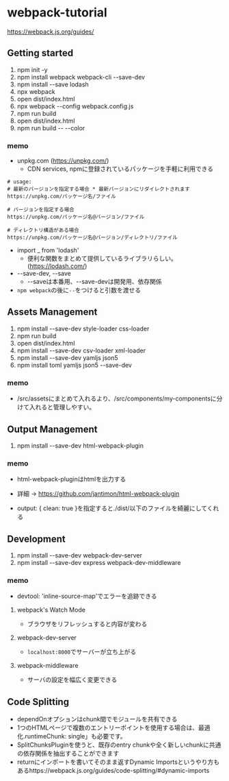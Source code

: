 # webpack-tutorial

https://webpack.js.org/guides/

## Getting started

1. npm init -y
2. npm install webpack webpack-cli --save-dev
3. npm install --save lodash
4. npx webpack
5. open dist/index.html
6. npx webpack --config webpack.config.js
7. npm run build
8. open dist/index.html
9. npm run build -- --color

### memo

- unpkg.com (https://unpkg.com/)
  - CDN services, npmに登録されているパッケージを手軽に利用できる

```shell
# usage: 
# 最新のバージョンを指定する場合 * 最新バージョンにリダイレクトされます
https://unpkg.com/パッケージ名/ファイル

# バージョンを指定する場合
https://unpkg.com/パッケージ名@バージョン/ファイル

# ディレクトリ構造がある場合
https://unpkg.com/パッケージ名@バージョン/ディレクトリ/ファイル
```

- import _ from 'lodash'
  - 便利な関数をまとめて提供しているライブラリらしい。(https://lodash.com/)
- --save-dev, --save
  - --saveは本番用、--save-devは開発用、依存関係
- `npm webpack`の後に`--`をつけると引数を渡せる

## Assets Management

1. npm install --save-dev style-loader css-loader
2. npm run build
3. open dist/index.html
4. npm install --save-dev csv-loader xml-loader
5. npm install --save-dev yamljs json5
6. npm install toml yamljs json5 --save-dev

### memo

- /src/assetsにまとめて入れるより、/src/components/my-componentsに分けて入れると管理しやすい。

## Output Management

1. npm install --save-dev html-webpack-plugin

### memo

- html-webpack-pluginはhtmlを出力する
- 詳細 -> https://github.com/jantimon/html-webpack-plugin

- output: { clean: true }を指定すると./dist/以下のファイルを綺麗にしてくれる

## Development

1. npm install --save-dev webpack-dev-server
2. npm install --save-dev express webpack-dev-middleware

### memo

- devtool: 'inline-source-map'でエラーを追跡できる

1. webpack's Watch Mode
   - ブラウザをリフレッシュすると内容が変わる

2. webpack-dev-server
   - `localhost:8000`でサーバーが立ち上がる

3. webpack-middleware
   - サーバの設定を幅広く変更できる

## Code Splitting

- dependOnオプションはchunk間でモジュールを共有できる
- 1つのHTMLページで複数のエントリーポイントを使用する場合は、最適化.runtimeChunk: single」も必要です。
- SplitChunksPluginを使うと、既存のentry chunkや全く新しいchunkに共通の依存関係を抽出することができます
- returnにインポートを書いてそのまま返すDynamic Importsというやり方もあるhttps://webpack.js.org/guides/code-splitting/#dynamic-imports

